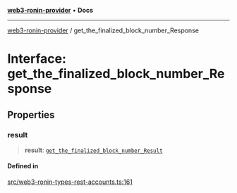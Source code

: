 [**web3-ronin-provider**](../README.md) • **Docs**

***

[web3-ronin-provider](../globals.md) / get\_the\_finalized\_block\_number\_Response

# Interface: get\_the\_finalized\_block\_number\_Response

## Properties

### result

> **result**: [`get_the_finalized_block_number_Result`](get_the_finalized_block_number_Result.md)

#### Defined in

[src/web3-ronin-types-rest-accounts.ts:161](https://github.com/chuacw/web3-ronin-provider/blob/5334d3e4a39d6911ce4028a880b09b3429564837/src/web3-ronin-types-rest-accounts.ts#L161)

